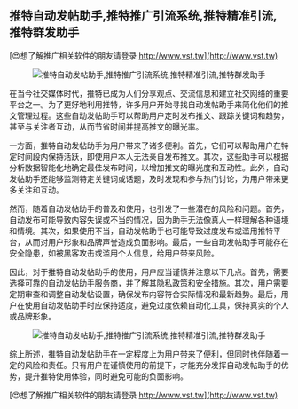 ## **推特自动发帖助手,推特推广引流系统,推特精准引流,推特群发助手**

[😍想了解推广相关软件的朋友请登录 http://www.vst.tw](http://www.vst.tw)

 <center><img src="https://vst.tw/MP4/tuiguang/png/5.png" alt="推特自动发帖助手,推特推广引流系统,推特精准引流,推特群发助手"></center>

在当今社交媒体时代，推特已成为人们分享观点、交流信息和建立社交网络的重要平台之一。为了更好地利用推特，许多用户开始寻找自动发帖助手来简化他们的推文管理过程。这些自动发帖助手可以帮助用户定时发布推文、跟踪关键词和趋势，甚至与关注者互动，从而节省时间并提高推文的曝光率。

一方面，推特自动发帖助手为用户带来了诸多便利。首先，它们可以帮助用户在特定时间段内保持活跃，即使用户本人无法亲自发布推文。其次，这些助手可以根据分析数据智能化地确定最佳发布时间，以增加推文的曝光度和互动性。此外，自动发帖助手还能够监测特定关键词或话题，及时发现和参与热门讨论，为用户带来更多关注和互动。

然而，随着自动发帖助手的普及和使用，也引发了一些潜在的风险和问题。首先，自动发布可能导致内容失误或不当的情况，因为助手无法像真人一样理解各种语境和情境。其次，如果使用不当，自动发帖助手也可能导致过度发布或滥用推特平台，从而对用户形象和品牌声誉造成负面影响。最后，一些自动发帖助手可能存在安全隐患，如被黑客攻击或滥用个人信息，给用户带来风险。

因此，对于推特自动发帖助手的使用，用户应当谨慎并注意以下几点。首先，需要选择可靠的自动发帖助手服务商，并了解其隐私政策和安全措施。其次，用户需要定期审查和调整自动发帖设置，确保发布内容符合实际情况和最新趋势。最后，用户在使用自动发帖助手时应保持适度，避免过度依赖自动化工具，保持真实的个人或品牌形象。

 <center><img src="https://vst.tw/MP4/tuiguang/png/1.png" alt="推特自动发帖助手,推特推广引流系统,推特精准引流,推特群发助手"></center>

综上所述，推特自动发帖助手在一定程度上为用户带来了便利，但同时也伴随着一定的风险和责任。只有用户在谨慎使用的前提下，才能充分发挥自动发帖助手的优势，提升推特使用体验，同时避免可能的负面影响。

[😍想了解推广相关软件的朋友请登录 http://www.vst.tw](http://www.vst.tw)



